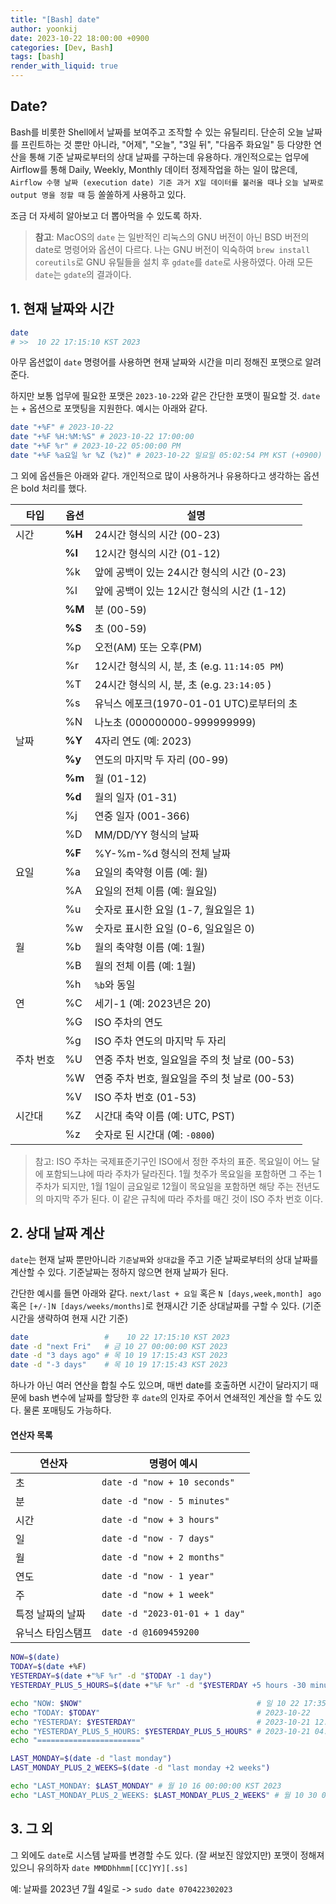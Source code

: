 ```yaml
---
title: "[Bash] date"
author: yoonkij
date: 2023-10-22 18:00:00 +0900
categories: [Dev, Bash]
tags: [bash]
render_with_liquid: true
---
```



## Date?
Bash를 비롯한 Shell에서 날짜를 보여주고 조작할 수 있는 유틸리티.
단순히 오늘 날짜를 프린트하는 것 뿐만 아니라, "어제", "오늘", "3일 뒤", "다음주 화요일" 등 다양한 연산을 통해 기준 날짜로부터의 상대 날짜를 구하는데 유용하다.
개인적으로는 업무에 Airflow를 통해 Daily, Weekly, Monthly 데이터 정제작업을 하는 일이 많은데, `Airflow 수행 날짜 (execution date) 기준 과거 X일 데이터를 불러올 때`나 `오늘 날짜로 output 명을 정할 때` 등 쏠쏠하게 사용하고 있다.

조금 더 자세히 알아보고 더 뽑아먹을 수 있도록 하자.

> **참고**: MacOS의 `date` 는 일반적인 리눅스의 GNU 버전이 아닌 BSD 버전의 date로 명령어와 옵션이 다르다. 나는 GNU 버전이 익숙하여 `brew install coreutils`로 GNU 유틸들을 설치 후 `gdate`를 `date`로 사용하였다. 아래 모든 `date`는 `gdate`의 결과이다.


## 1. 현재 날짜와 시간

```bash
date
# >>  10 22 17:15:10 KST 2023
```

아무 옵션없이 `date` 명령어를 사용하면 현재 날짜와 시간을 미리 정해진 포맷으로 알려준다.

하지만 보통 업무에 필요한 포맷은 `2023-10-22`와 같은 간단한 포맷이 필요할 것.
`date` 는 + 옵션으로 포맷팅을 지원한다. 예시는 아래와 같다.

```bash
date "+%F" # 2023-10-22
date "+%F %H:%M:%S" # 2023-10-22 17:00:00
date "+%F %r" # 2023-10-22 05:00:00 PM
date "+%F %a요일 %r %Z (%z)" # 2023-10-22 일요일 05:02:54 PM KST (+0900)
```

그 외에 옵션들은 아래와 같다.
개인적으로 많이 사용하거나 유용하다고 생각하는 옵션은 bold 처리를 했다.

| 타입     | 옵션 | 설명                                                                                       |
|----------|-----|-------------------------------------------------------------------------------------------|
| 시간    | **%H**  | 24시간 형식의 시간 (00-23)                                                               |
|          | **%I**  | 12시간 형식의 시간 (01-12)                                                               |
|          | %k  | 앞에 공백이 있는 24시간 형식의 시간 (0-23)                                                |
|          | %l  | 앞에 공백이 있는 12시간 형식의 시간 (1-12)                                                |
|          | **%M**  | 분 (00-59)                                                                                 |
|          | **%S**  | 초 (00-59)                                                                                 |
|          | %p  | 오전(AM) 또는 오후(PM)                                                                     |
|          | %r  | 12시간 형식의 시, 분, 초 (e.g. `11:14:05 PM`)                                          |
|          | %T  | 24시간 형식의 시, 분, 초 (e.g. `23:14:05` )                                                    |
|          | %s  | 유닉스 에포크(1970-01-01 UTC)로부터의 초                                                   |
|          | %N  | 나노초 (000000000-999999999)                                                               |
| 날짜     | **%Y**  | 4자리 연도 (예: 2023)                                                                     |
|          | **%y**  | 연도의 마지막 두 자리 (00-99)                                                              |
|          | **%m**  | 월 (01-12)                                                                                 |
|          | **%d**  | 월의 일자 (01-31)                                                                          |
|          | %j  | 연중 일자 (001-366)                                                                        |
|          | %D  | MM/DD/YY 형식의 날짜                                                                       |
|          | **%F**  | %Y-%m-%d 형식의 전체 날짜                                                                 |
| 요일     | %a  | 요일의 축약형 이름 (예: 월)                                                                |
|          | %A  | 요일의 전체 이름 (예: 월요일)                                                             |
|          | %u  | 숫자로 표시한 요일 (1-7, 월요일은 1)                                                      |
|          | %w  | 숫자로 표시한 요일 (0-6, 일요일은 0)                                                      |
| 월       | %b  | 월의 축약형 이름 (예: 1월)                                                                 |
|          | %B  | 월의 전체 이름 (예: 1월)                                                                   |
|          | %h  | `%b`와 동일                                                                                |
| 연     | %C  | 세기-1 (예: 2023년은 20)                                                                     |
|          | %G  | ISO 주차의 연도                                                                            |
|          | %g  | ISO 주차 연도의 마지막 두 자리                                                             |
| 주차 번호 | %U  | 연중 주차 번호, 일요일을 주의 첫 날로 (00-53)                                              |
|          | %W  | 연중 주차 번호, 월요일을 주의 첫 날로 (00-53)                                              |
|          | %V  | ISO 주차 번호 (01-53)                                                                      |
| 시간대   | %Z  | 시간대 축약 이름 (예: UTC, PST)                                                           |
|          | %z  | 숫자로 된 시간대 (예: `-0800`)                                                            |   |

> 참고: ISO 주차는 국제표준기구인 ISO에서 정한 주차의 표준. 목요일이 어느 달에 포함되느냐에 따라 주차가 달라진다.
> 1월 첫주가 목요일을 포함하면 그 주는 1주차가 되지만, 1월 1일이 금요일로 12월이 목요일을 포함하면 해당 주는 전년도의 마지막 주가 된다. 
> 이 같은 규칙에 따라 주차를 매긴 것이 ISO 주차 번호 이다.



## 2. 상대 날짜 계산
`date`는 현재 날짜 뿐만아니라 `기준날짜`와 `상대값`을 주고 기준 날짜로부터의 상대 날짜를 계산할 수 있다.
기준날짜는 정하지 않으면 현재 날짜가 된다. 

간단한 예시를 들면 아래와 같다.
`next/last + 요일` 혹은 `N [days,week,month] ago` 혹은 `[+/-]N [days/weeks/months]`로 현재시간 기준 상대날짜를 구할 수 있다. (기준 시간을 생략하여 현재 시간 기준)

```bash
date                 #    10 22 17:15:10 KST 2023
date -d "next Fri"   # 금 10 27 00:00:00 KST 2023
date -d "3 days ago" # 목 10 19 17:15:43 KST 2023
date -d "-3 days"    # 목 10 19 17:15:43 KST 2023
```

하나가 아닌 여러 연산을 합칠 수도 있으며, 매번 date를 호출하면 시간이 달라지기 때문에  bash 변수에 날짜를 할당한 후 `date`의 인자로 주어서 연쇄적인 계산을 할 수도 있다. 물론 포매팅도 가능하다.

#### 연산자 목록

| 연산자             | 명령어 예시                  |
|------------------|-----------------------------|
| 초               | `date -d "now + 10 seconds"` |
| 분               | `date -d "now - 5 minutes"`  |
| 시간            | `date -d "now + 3 hours"`    |
| 일               | `date -d "now - 7 days"`     |
| 월               | `date -d "now + 2 months"`   |
| 연도             | `date -d "now - 1 year"`     |
| 주               | `date -d "now + 1 week"`     |
| 특정 날짜의 날짜  | `date -d "2023-01-01 + 1 day"` |
| 유닉스 타임스탬프  | `date -d @1609459200`        |


```bash
NOW=$(date)
TODAY=$(date +%F)
YESTERDAY=$(date +"%F %r" -d "$TODAY -1 day")
YESTERDAY_PLUS_5_HOURS=$(date +"%F %r" -d "$YESTERDAY +5 hours -30 minutes")

echo "NOW: $NOW"                                       # 일 10 22 17:35:05 KST 2023
echo "TODAY: $TODAY"                                   # 2023-10-22
echo "YESTERDAY: $YESTERDAY"                           # 2023-10-21 12:00:00 AM
echo "YESTERDAY_PLUS_5_HOURS: $YESTERDAY_PLUS_5_HOURS" # 2023-10-21 04:30:00 AM
echo "======================="

LAST_MONDAY=$(date -d "last monday")
LAST_MONDAY_PLUS_2_WEEKS=$(date -d "last monday +2 weeks")

echo "LAST_MONDAY: $LAST_MONDAY" # 월 10 16 00:00:00 KST 2023
echo "LAST_MONDAY_PLUS_2_WEEKS: $LAST_MONDAY_PLUS_2_WEEKS" # 월 10 30 00:00:00 KST 2023
```

## 3. 그 외
그 외에도 `date`로 시스템 날짜를 변경할 수도 있다. (잘 써보진 않았지만)
포맷이 정해져있으니 유의하자 `date MMDDhhmm[[CC]YY][.ss]`

예: 날짜를 2023년 7월 4일로 -> `sudo date 070422302023`